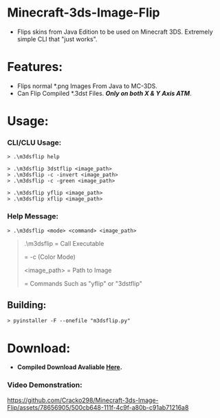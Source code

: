 # Minecraft-3ds-Image-Flip
- Flips skins from Java Edition to be used on Minecraft 3DS. Extremely simple CLI that "just works".

# Features:
- Flips normal *.png Images From Java to MC-3DS.
- Can Flip Compiled *.3dst Files. ***Only on both X & Y Axis ATM***.

# Usage:
### CLI/CLU Usage:
```
> .\m3dsflip help

> .\m3dsflip 3dstflip <image_path>
> .\m3dsflip -c -invert <image_path>
> .\m3dsflip -c -green <image_path>

> .\m3dsflip yflip <image_path>
> .\m3dsflip xflip <image_path>
```
### Help Message:
```
> .\m3dsflip <mode> <command> <image_path>
```
> .\m3dsflip     =  Call Executable
> 
> <mode>         =  -c (Color Mode)
>
> <image_path>   =  Path to Image
> 
> <command>      =  Commands Such as "yflip" or "3dstflip"

## Building:
```
> pyinstaller -F --onefile "m3dsflip.py"
```

# Download:
- **Compiled Download Avaliable [Here](https://github.com/Cracko298/Minecraft-3ds-Image-Flip/releases/download/v0.2.0/m3dsflip.exe).**

### Video Demonstration:
<embed>https://github.com/Cracko298/Minecraft-3ds-Image-Flip/assets/78656905/500cb648-111f-4c9f-a80b-c91ab71216a8</embed>
